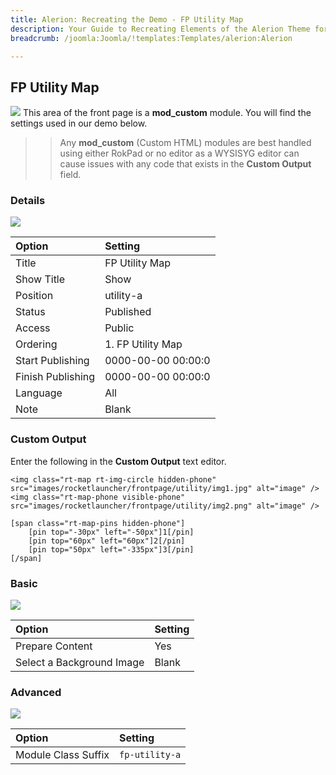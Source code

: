 ```yaml
---
title: Alerion: Recreating the Demo - FP Utility Map
description: Your Guide to Recreating Elements of the Alerion Theme for Joomla
breadcrumb: /joomla:Joomla/!templates:Templates/alerion:Alerion

---
```


FP Utility Map
-----
![][demo]
This area of the front page is a **mod_custom** module. You will find the settings used in our demo below.

>> Any **mod_custom** (Custom HTML) modules are best handled using either RokPad or no editor as a WYSISYG editor can cause issues with any code that exists in the **Custom Output** field.

### Details
![][demo2]

| Option            | Setting            |  
| :---------------- | :----------------- |  
| Title             | FP Utility Map     |  
| Show Title        | Show               |  
| Position          | utility-a          |  
| Status            | Published          |  
| Access            | Public             |  
| Ordering          | 1. FP Utility Map  |  
| Start Publishing  | 0000-00-00 00:00:0 |  
| Finish Publishing | 0000-00-00 00:00:0 |  
| Language          | All                |  
| Note              | Blank              |

### Custom Output
Enter the following in the **Custom Output** text editor.

~~~
<img class="rt-map rt-img-circle hidden-phone" src="images/rocketlauncher/frontpage/utility/img1.jpg" alt="image" />
<img class="rt-map-phone visible-phone" src="images/rocketlauncher/frontpage/utility/img2.png" alt="image" />

[span class="rt-map-pins hidden-phone"]
    [pin top="-30px" left="-50px"]1[/pin]
	[pin top="60px" left="60px"]2[/pin]
	[pin top="50px" left="-335px"]3[/pin]
[/span]
~~~

### Basic
![][demo3]

| Option                    | Setting |  
| :------------------------ | :------ |  
| Prepare Content           | Yes     |  
| Select a Background Image | Blank   |

### Advanced
![][demo4]

| Option              | Setting                   |  
| :------------------ | :------------------------ |  
| Module Class Suffix | `fp-utility-a` |

[demo]: assets/demo_5.jpeg
[demo2]: assets/utility_1.jpeg
[demo3]: assets/utility_2.jpeg
[demo4]: assets/utility_3.jpeg